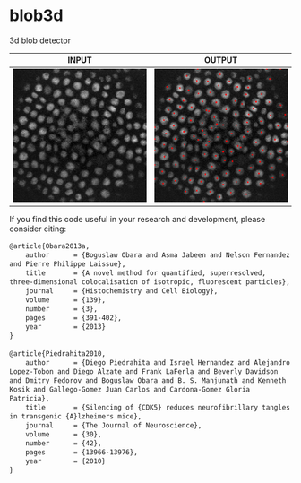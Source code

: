 # blob3d
3d blob detector<br/>

| INPUT | OUTPUT |
| ------------- | ------------- |
| <img src="https://github.com/BoguslawObara/blob3d/blob/master/im/arabidopsis.png" width="250"> | <img src="https://github.com/BoguslawObara/blob3d/blob/master/im/arabidopsis_b.png" width="250"> |

If you find this code useful in your research and development, please consider citing:

    @article{Obara2013a,
        author      = {Boguslaw Obara and Asma Jabeen and Nelson Fernandez and Pierre Philippe Laissue},
        title       = {A novel method for quantified, superresolved, three-dimensional colocalisation of isotropic, fluorescent particles},
        journal     = {Histochemistry and Cell Biology},
        volume      = {139},
        number      = {3},
        pages       = {391-402},
        year        = {2013}
    }

    @article{Piedrahita2010,
        author      = {Diego Piedrahita and Israel Hernandez and Alejandro Lopez-Tobon and Diego Alzate and Frank LaFerla and Beverly Davidson and Dmitry Fedorov and Boguslaw Obara and B. S. Manjunath and Kenneth Kosik and Gallego-Gomez Juan Carlos and Cardona-Gomez Gloria Patricia},
        title       = {Silencing of {CDK5} reduces neurofibrillary tangles in transgenic {A}lzheimers mice},
        journal     = {The Journal of Neuroscience},
        volume      = {30},
        number      = {42},
        pages       = {13966-13976},
        year        = {2010}
    }

